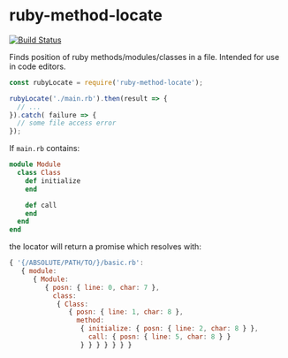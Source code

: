 # ruby-method-locate
[![Build Status](https://travis-ci.org/HookyQR/ruby-method-locate.svg?branch=master)](https://travis-ci.org/HookyQR/ruby-method-locate)

Finds position of ruby methods/modules/classes in a file. Intended for use in code editors.

```javascript
const rubyLocate = require('ruby-method-locate');

rubyLocate('./main.rb').then(result => {
  // ...
}).catch( failure => {
  // some file access error
});
```

If `main.rb` contains:

```ruby
module Module
  class Class
    def initialize
    end

    def call
    end
  end
end
```

the locator will return a promise which resolves with:
```javascript
{ '{/ABSOLUTE/PATH/TO/}/basic.rb':
   { module:
      { Module:
         { posn: { line: 0, char: 7 },
           class:
            { Class:
               { posn: { line: 1, char: 8 },
                 method:
                  { initialize: { posn: { line: 2, char: 8 } },
                    call: { posn: { line: 5, char: 8 } }
                  } } } } } } }
```